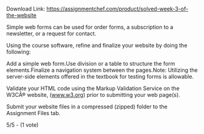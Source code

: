 Download Link: https://assignmentchef.com/product/solved-week-3-of-the-website
<br>
<p class="ui header product-top-header" title="Week 3 of the website!  Solved">Simple web forms can be used for order forms, a subscription to a newsletter, or a request for contact.

Using the course software, refine and finalize your website by doing the following:

Add a simple web form.Use division or a table to structure the form elements.Finalize a navigation system between the pages.Note: Utilizing the server-side elements offered in the textbook for testing forms is allowable.

Validate your HTML code using the Markup Validation Service on the W3CÂ® website, (<a href="https://www.w3.org/" target="_blank" rel="nofollow noopener noreferrer">www.w3.org</a>) prior to submitting your web page(s).

Submit your website files in a compressed (zipped) folder to the Assignment Files tab.

5/5 - (1 vote)